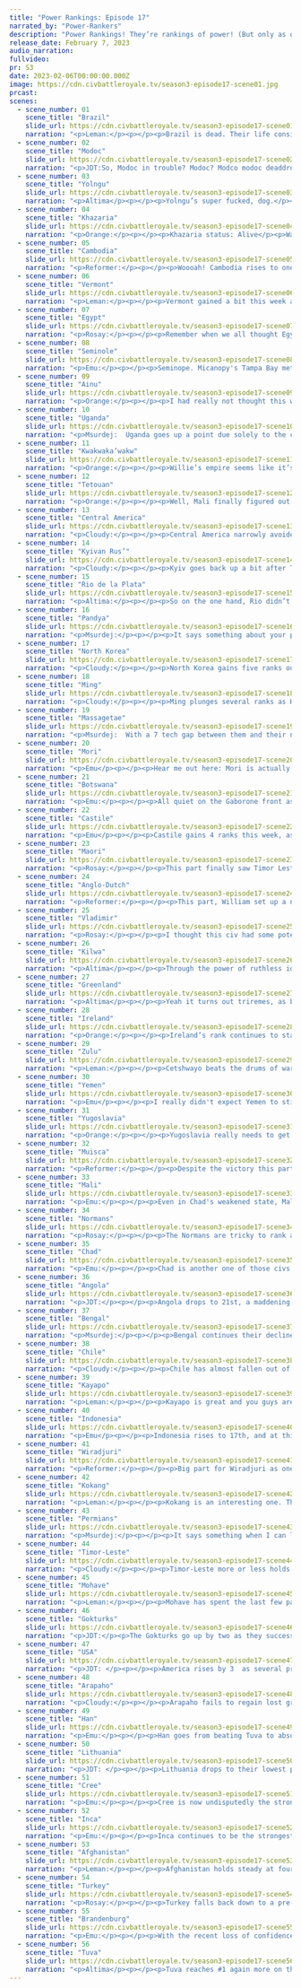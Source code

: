 ```yaml
---
title: "Power Rankings: Episode 17"
narrated_by: "Power-Rankers"
description: "Power Rankings! They’re rankings of power! (But only as of the instant of the end of the previous episode, as these are not meant to be future predictions!) Power Rankings!"
release_date: February 7, 2023
audio_narration:
fullvideo:
pr: S3
date: 2023-02-06T00:00:00.000Z
image: https://cdn.civbattleroyale.tv/season3-episode17-scene01.jpg
prcast:
scenes:
  - scene_number: 01
    scene_title: "Brazil"
    slide_url: https://cdn.civbattleroyale.tv/season3-episode17-scene01.jpg
    narration: "<p>Leman:</p><p></p><p>Brazil is dead. Their life consisted of a distinct lack of settling, which was bad, but it was the donation of Sao Salvador to the Inca that really sealed the deal, and dashed all of Pedro’s hopes and dreams. The rest of their existence was a quiet one, as if they were just waiting for Kayapo to put them out of their mystery, which, on turn 228, finally happened.</p><p></p><p>Perhaps it was a good thing, though, that Pedro I wasn’t able to live up to Pedro II’s lofty standard that was set all the way back in Mk 2. Can CBR really survive another Carnival? Can we stand to see the map painted green again? I mean probably, but Pedro I is not going to do it.</p><p></p><p>F</p>"
  - scene_number: 02
    scene_title: "Modoc"
    slide_url: https://cdn.civbattleroyale.tv/season3-episode17-scene02.jpg
    narration: "<p>JDT:So, Modoc in trouble? Modoc? Modco modoc deaddrop? Surrounded, city low HP? Problem? No! Modok! Too strong! 120023u08 production, infinite troop! In undergorund punker, troop! No dead, step 1 world dominate! Become, come cum one world comanche cree mohave! Buzz buzz! Sweeping time! Sweepssjdkfjoi! fjdsjfdjsfl</p>"
  - scene_number: 03
    scene_title: "Yolngu"
    slide_url: https://cdn.civbattleroyale.tv/season3-episode17-scene03.jpg
    narration: "<p>Altima</p><p></p><p>Yolngu’s super fucked, dog.</p><p>Really, really, fucked.</p><p>Prime those F keys, dudes.</p>"
  - scene_number: 04
    scene_title: "Khazaria"
    slide_url: https://cdn.civbattleroyale.tv/season3-episode17-scene04.jpg
    narration: "<p>Orange:</p><p></p><p>Khazaria status: Alive</p><p>War status: Not at war with Turkey, the Permians, Massagetae, or Afghanistan.</p>"
  - scene_number: 05
    scene_title: "Cambodia"
    slide_url: https://cdn.civbattleroyale.tv/season3-episode17-scene05.jpg
    narration: "<p>Reformer:</p><p></p><p>Woooah! Cambodia rises to one of their best spots ever, thanks to some civs entering death’s door. Modoc is about to get suddenly merced, Yolngu is on its last legs, and…the third one Cambodia passed…Khazaria? Huh, well, chalk it up to stock market uncertainty. Kokang seems to like keeping a pet around, so expect Cambodia to climb a pile of corpses. What a mental image!</p>"
  - scene_number: 06
    scene_title: "Vermont"
    slide_url: https://cdn.civbattleroyale.tv/season3-episode17-scene06.jpg
    narration: "<p>Leman:</p><p></p><p>Vermont gained a bit this week and I think that’s due to Yolngu and Modoc’s collapse, but I don’t care enough about Vermont to check. 52nd or 51st, they’re still ass.</p>"
  - scene_number: 07
    scene_title: "Egypt"
    slide_url: https://cdn.civbattleroyale.tv/season3-episode17-scene07.jpg
    narration: "<p>Rosay:</p><p></p><p>Remember when we all thought Egypt was going to be a game winning contender, then thought they were going to die at the hands of Turkey? Well the latter is still going to happen just a matter of when.</p>"
  - scene_number: 08
    scene_title: "Seminole"
    slide_url: https://cdn.civbattleroyale.tv/season3-episode17-scene08.jpg
    narration: "<p>Emu:</p><p></p><p>Seminope. Micanopy's Tampa Bay metropolis of Cuscowilla continues to juice itself up for the sole purpose of being a nice pickup for FDR. I actually kind of like these guys still. I'm not mad, just disappointed.</p>"
  - scene_number: 09
    scene_title: "Ainu"
    slide_url: https://cdn.civbattleroyale.tv/season3-episode17-scene09.jpg
    narration: "<p>Orange:</p><p></p><p>I had really not thought this was gonna happen, but the Gokturks actually did something and took two Ainu cities. I would say “at least that’s the limit of their expansion” but nope, they have boats ready to start going after Sat Poro Pet soon enough. It’s starting to feel like this war might just be a war to eliminate and not just rumpify.</p>"
  - scene_number: 10
    scene_title: "Uganda"
    slide_url: https://cdn.civbattleroyale.tv/season3-episode17-scene10.jpg
    narration: "<p>Msurdej:  Uganda goes up a point due solely to the collapse of the Ainu. They’ve made some decent stat gains since last episode, but nothing to write home about. The Rwenzori Mountains are still the biggest boon Idi Amin has to his defense.</p>"
  - scene_number: 11
    scene_title: "Kwakwaka’wakw"
    slide_url: https://cdn.civbattleroyale.tv/season3-episode17-scene11.jpg
    narration: "<p>Orange:</p><p></p><p>Willie’s empire seems like it’s quickly collapsing at this point and he’s so in debt that his lands are probably filled with more IOUs than men. It’s uh, not looking good, sadly. At the very least, they still have a bunch more cities, so if they can peace out soon maybe they can build back some semblance of a nation, right? Also as a sidenote, ffs Willie how did Cree settle the Haida island before you, what were you thinking?</p>"
  - scene_number: 12
    scene_title: "Tetouan"
    slide_url: https://cdn.civbattleroyale.tv/season3-episode17-scene12.jpg
    narration: "<p>Orange:</p><p></p><p>Well, Mali finally figured out how to capture cities… Think that’s all that needs to be said really. </p>"
  - scene_number: 13
    scene_title: "Central America"
    slide_url: https://cdn.civbattleroyale.tv/season3-episode17-scene13.jpg
    narration: "<p>Cloudy:</p><p></p><p>Central America narrowly avoided decapitation this episode thanks to a well-timed peace treaty with the Muisca—had they not pulled that off, they probably would have lost their capital. Still, Morazon came out of the war much diminished, and a recovery is unlikely. At this point we’re just waiting to see who will finish them off, and when.</p>"
  - scene_number: 14
    scene_title: "Kyivan Rus’"
    slide_url: https://cdn.civbattleroyale.tv/season3-episode17-scene14.jpg
    narration: "<p>Cloudy:</p><p></p><p>Kyiv goes back up a bit after Turkey’s invasion continues to fail. In fact, Turkey is just embarking tons of land units into the black sea, where they get killed, resulting in a massive reduction in their military score. Wait, where have I seen this before?</p>"
  - scene_number: 15
    scene_title: "Rio de la Plata"
    slide_url: https://cdn.civbattleroyale.tv/season3-episode17-scene15.jpg
    narration: "<p>Altima:</p><p></p><p>So on the one hand, Rio didn’t snag any Brazilian clay. That kinda sucks. On the other hand, they kept Tucuman despite the odds, which is fucking phenomenal. They’re still stuck in the middle of stronger powers with nowhere to go but down, but at least the descent is slowed and they didn’t lose any more core cities. This loser’s victory buys them a whole five ranks, which hey, good for them.</p>"
  - scene_number: 16
    scene_title: "Pandya"
    slide_url: https://cdn.civbattleroyale.tv/season3-episode17-scene16.jpg
    narration: "<p>Msurdej:</p><p></p><p>It says something about your power when an African navy is able to capture one of your cities, despite you having the better navy. Sure Pandya was able to flip the city back, but it was a loss of population and resources they couldn’t afford if they wanted to make a play at relevancy.</p>"
  - scene_number: 17
    scene_title: "North Korea"
    slide_url: https://cdn.civbattleroyale.tv/season3-episode17-scene17.jpg
    narration: "<p>Cloudy:</p><p></p><p>North Korea gains five ranks out of nowhere because they’re one of the only small civs that isn’t currently getting curb stomped by a neighbor. Congratulations, Kim!</p>"
  - scene_number: 18
    scene_title: "Ming"
    slide_url: https://cdn.civbattleroyale.tv/season3-episode17-scene18.jpg
    narration: "<p>Cloudy:</p><p></p><p>Ming plunges several ranks as Han troops surround their capital, threatening to begin a full-scale siege at any moment. Han doesn’t have a great track record when it comes to capturing Ming cities—they’ve tried and failed before, and they’ve already taken heavy losses—but they finally have some ranged units, including a trebuchet, in position, and Yongle would be ill-advised to ignore this development. The possibility that Ming could lose its capital is all too real.</p>"
  - scene_number: 19
    scene_title: "Massagetae"
    slide_url: https://cdn.civbattleroyale.tv/season3-episode17-scene19.jpg
    narration: "<p>Msurdej:  With a 7 tech gap between them and their neighbor the Permians, Massagetae is going to have a hard time breaking free. Maybe they could go for those enclaves nearby though...</p>"
  - scene_number: 20
    scene_title: "Mori"
    slide_url: https://cdn.civbattleroyale.tv/season3-episode17-scene20.jpg
    narration: "<p>Emu</p><p></p><p>Hear me out here: Mori is actually a neat little civ and you should like them. Not because they're good- I would never claim that. They're such a neat little footnote in CBR history. You know what you're getting with Mori- a little civ that will forever be content to just chill on their island and are irrelevant without being abject failures. No Mori, no Lessi. I realize that's not a very good pitch, but that type of thing appeals to me. They're a neat little civ that you can always look over to and go “oh, that's Mori, same as always, hi Motonari.” Very pleasant if you know what to expect, like the guy on your walk home who's always out tending to his garden who you stop to make a little small talk with. His wife, er, capital in this analogy I guess is doing just fine, thank you very much. You hear that Yongle across the street has pulled off a cheeky forward settle right on his island, and you outwardly express sympathy, but really you don't feel too bad because he did the same to his neighbor not too long ago. It can't have been that long ago, can it? He's still the same, after all.</p>"
  - scene_number: 21
    scene_title: "Botswana"
    slide_url: https://cdn.civbattleroyale.tv/season3-episode17-scene21.jpg
    narration: "<p>Emu:</p><p></p><p>All quiet on the Gaborone front as Botswana seems, for now at least, to be fending off an invasion from an unquestionably stronger power. It had always been assumed that Cetshwayo would eat Khama's lunch the second the inevitable war was declared, and while the Zulu may still win it in the long run, Botswana is putting up an admirable defense in these crucial opening stages of the war. We can only hope that huge gap right in the middle of their line won't hurt them.</p>"
  - scene_number: 22
    scene_title: "Castile"
    slide_url: https://cdn.civbattleroyale.tv/season3-episode17-scene22.jpg
    narration: "<p>Emu</p><p></p><p>Castile gains 4 ranks this week, as they prove they can still fight despite their majorly unfortunate position. They spent this part battling it out with Ireland for their long-lost colony in Brittany, and while this doesn't show any ability to turn their game around, we think it indicates enough gumption that they're at least on even footing with the Anglo-Dutch. While that isn't exactly a huge accomplishment, it may help Isabella survive this brutally violent hell we've set up on the Cylinder for just a little longer.</p>"
  - scene_number: 23
    scene_title: "Maori"
    slide_url: https://cdn.civbattleroyale.tv/season3-episode17-scene23.jpg
    narration: "<p>Rosay:</p><p></p><p>This part finally saw Timor Leste prove that they can hang with the big boys, and ended up taking a city off of mainland Australia despite combined Wira/Yonglu resistance and gain a way to access the Indian ocean. This part also saw Maori get kicked off Australia almost entirely. Comparing the two offensives on the same civs, the difference is almost night and day where Timor came out looking like a winner, and Maroi came out looking like a chump. Its not exactly like Maori couldn't have delivered a successful offensive either, as the Wira capital is basically defenseless and Maori took until the end of the part to figure that out. Hell the only way I see this war not being labeled a titanic Maori failure is if Maori gets their shit together and goes full throttle into Wahluu but I just don't see that happening, even if they do make landfall.</p>"
  - scene_number: 24
    scene_title: "Anglo-Dutch"
    slide_url: https://cdn.civbattleroyale.tv/season3-episode17-scene24.jpg
    narration: "<p>Reformer:</p><p></p><p>This part, William set up a new home west of Utrecht, on the Bay of Biscay, equipped with plenty of popcorn. Indeed, William spent the whole part watching the Irish and Castilian navies beat up one another. At least each dead unit is a unit that won’t threaten his peace and popcorn.</p>"
  - scene_number: 25
    scene_title: "Vladimir"
    slide_url: https://cdn.civbattleroyale.tv/season3-episode17-scene25.jpg
    narration: "<p>Rosay:</p><p></p><p>I thought this civ had some potential during the Permian-Tuvan war, but that really was misplaced as they seemed to lose that golden ticket and exchanged it for a failing war with the Kievan Rus, where they didn't even take a city. Bad civ, future fodder to Lithuania or the Permians.</p>"
  - scene_number: 26
    scene_title: "Kilwa"
    slide_url: https://cdn.civbattleroyale.tv/season3-episode17-scene26.jpg
    narration: "<p>Altima</p><p></p><p>Through the power of ruthless idiocy, Kilwa has managed to capture a Pandyan island city. It’s going to flip, but props for the show; it cost Pandya 5 whole ranks despite being a pointless, fleeting deed that serves only to put warmonger points on a civ that cannot pay that check. Their time may well have come and passed, but hey, at least they’re still trying.</p>"
  - scene_number: 27
    scene_title: "Greenland"
    slide_url: https://cdn.civbattleroyale.tv/season3-episode17-scene27.jpg
    narration: "<p>Altima</p><p></p><p>Yeah it turns out triremes, as bad at their job as they are, can still accomplish things when you through roughly one billion of them into the meatgrinder. Greenland’s doing fine right now.</p>"
  - scene_number: 28
    scene_title: "Ireland"
    slide_url: https://cdn.civbattleroyale.tv/season3-episode17-scene28.jpg
    narration: "<p>Orange:</p><p></p><p>Ireland’s rank continues to stay pretty steady despite their stumble around Oviedo. Honestly having that city flip more really should never have happened, especially to Castile. Collins needs to get his naval tech up soon or else those ships are going to continue to make quick work of his navy.</p>"
  - scene_number: 29
    scene_title: "Zulu"
    slide_url: https://cdn.civbattleroyale.tv/season3-episode17-scene29.jpg
    narration: "<p>Leman:</p><p></p><p>Cetshwayo beats the drums of war as he opens up another conflict against Botswana. Like last time, the Zulu lead in just about every stat and Botswana has started the war by losing a ton of military, so odds are looking good that Zulu will be able to snag a city or two. Will this pull Zulu out of complete mediocrity? Probably not, but it’s a good start worth about three ranks.</p>"
  - scene_number: 30
    scene_title: "Yemen"
    slide_url: https://cdn.civbattleroyale.tv/season3-episode17-scene30.jpg
    narration: "<p>Emu</p><p></p><p>I really didn't expect Yemen to still be in the same position they were 10 episodes ago now. They still have only a few cities, and they still haven't rushed Turkish Arabia. I kind of expected that they'd've either taken their opportunity or faded into mediocrity by this point, but their stats are still good, their opportunity is still there, and they still have a path to victory. Their success, which was an enigma in the first place, continues to neither break out or collapse despite all odds. What are you, Yemen?</p>"
  - scene_number: 31
    scene_title: "Yugoslavia"
    slide_url: https://cdn.civbattleroyale.tv/season3-episode17-scene31.jpg
    narration: "<p>Orange:</p><p></p><p>Yugoslavia really needs to get up and move, their window for attacking the Normans seems well and truly lost, Brandenburg continues to just get stronger, and if they aren’t careful then they are gonna run out of land in the east to Turkey as well. Tick tock Tito, you’re running out of time.</p>"
  - scene_number: 32
    scene_title: "Muisca"
    slide_url: https://cdn.civbattleroyale.tv/season3-episode17-scene32.jpg
    narration: "<p>Reformer:</p><p></p><p>Despite the victory this part, I’m disappointed. Muisca had a great shot at the Centroamerican capital. And this disappointment, I imagine, is why they’re going down some ranks - we were assuming they’d go further. Still, Managua isn’t a bad gain, and Central America will be easier to smash next time. In other news, Muisca has researched deep-ocean vessels, settled Azores, and declared war on Castile, so you can see what the AI is thinking. Caravels alone obviously won’t work (unless you’re Kilwa), but Galleons can’t be too far off, and once they get there, I could genuinely see a cross-Atlantic naval campaign happening. Keep your fingers crossed!</p>"
  - scene_number: 33
    scene_title: "Mali"
    slide_url: https://cdn.civbattleroyale.tv/season3-episode17-scene33.jpg
    narration: "<p>Emu:</p><p></p><p>Even in Chad's weakened state, Mali is still second fiddle. Their stats are higher, they're making conquests, what is Sundiata doing wrong? Being in the Sahara, that's what. Mali's home region is known for civs that look strong at first and then go to pieces when the heat's on, like a hotdog in a microwave. All it would really take would be for them to win one war against Chad for me to assess them as if their territory was worth the same as everyone else's. I think right now, that's a tall, but not impossible, order. All I can say is best of luck.</p>"
  - scene_number: 34
    scene_title: "Normans"
    slide_url: https://cdn.civbattleroyale.tv/season3-episode17-scene34.jpg
    narration: "<p>Rosay:</p><p></p><p>The Normans are tricky to rank as they are a decently fine civ surrounded by both bangers and duds. Normans stats are generally alright, but they have to worry about Brandenburg and Turkey, two of the strongest civs on the cylinder in Europe, hell even a Yugoslavian war could cause issues for them. However opportunity arises when looking south towards Africa, and to a lesser extent West towards western Europe. To put it into perspective real quick on how much the Normans outclass these two areas, Mali and Tetouan could put aside their differences next part to take on the Normans, and the two of them would still be at a military disadvantage. If the Normans were to finally expand however, they would have to essentially wage intercontinental war on eggshells as to not piss off Turkey and Brandy too much, though I can easily see future mini Norman empire provided the two megapowers just stay busy or lazy.</p>"
  - scene_number: 35
    scene_title: "Chad"
    slide_url: https://cdn.civbattleroyale.tv/season3-episode17-scene35.jpg
    narration: "<p>Emu:</p><p></p><p>Chad is another one of those civs that isn't doing much right now but is undeniably a very solid regional power. That happiness hit they took a while back is going a little better but still isn't completely fixed. Their stats aren't quite where you'd expect, but with the rest of Africa so weak that's hardly a concern at all. They didn't get a mention in the part this week, but they're not to be dismissed as inactive. Watch their western border the next few parts.</p>"
  - scene_number: 36
    scene_title: "Angola"
    slide_url: https://cdn.civbattleroyale.tv/season3-episode17-scene36.jpg
    narration: "<p>JDT:</p><p></p><p>Angola drops to 21st, a maddening 5 rank drop, due to their stagnating statline. Let's face it - Savimbi’s stats are just not good enough to hang around the top tiers anymore. They are on the same rank as other upper mid tier regional powers like the Muisca and Chile, and their only grace is that they’re the preeminent power in Africa. As this game goes along, it really does seem a little more likely that the winner of Africa will be colonial powers, as all these other nations simply don’t have enough development to dominate and grow over each other. Nevertheless, Angola remains. </p>"
  - scene_number: 37
    scene_title: "Bengal"
    slide_url: https://cdn.civbattleroyale.tv/season3-episode17-scene37.jpg
    narration: "<p>Msurdej:</p><p></p><p>Bengal continues their decline, as the once top 10 power fails to do anything of notoriety. The biggest move they made in this part was settling a one tile island city near Antarctica. Yipee.</p>"
  - scene_number: 38
    scene_title: "Chile"
    slide_url: https://cdn.civbattleroyale.tv/season3-episode17-scene38.jpg
    narration: "<p>Cloudy:</p><p></p><p>Chile has almost fallen out of the top 20 as we increasingly believe that either the Inca or Kayapo will ultimately win South America. This decision is also supported by Chile’s stats, which are only continuing to slip: the sheet has them in 24th, below Mali and Yugoslavia, while Kayapo and the Inca either hold steady or improve. Chile does have a large army, but their tech is not stellar. Perhaps things will improve if Allende launches another invasion of Rio de la Plata, but we’re not counting on it.</p>"
  - scene_number: 39
    scene_title: "Kayapo"
    slide_url: https://cdn.civbattleroyale.tv/season3-episode17-scene39.jpg
    narration: "<p>Leman:</p><p></p><p>Kayapo is great and you guys are all crazy people. They have 8 (EIGHT) technologies more than second place Timor-Leste. They have more production than Cree, almost 900 effective science and more wonders than most civs have cities. They’re in the Industrial Era while Timor Leste is still trying to figure out what a Crossbow is. Oh yeah, and they just murked Brazil. Ok yeah, anyone could have killed Brazil, but anyone didn’t, Kayapo did. So, it’s about damn time they broke the top 20 again.</p>"
  - scene_number: 40
    scene_title: "Indonesia"
    slide_url: https://cdn.civbattleroyale.tv/season3-episode17-scene40.jpg
    narration: "<p>Emu</p><p></p><p>Indonesia rises to 17th, and at this point even I'm forced to admit that they deserve some of it. They're still weaker than the great underdog story to their east, but I'd have to say they'd win a naval war against anyone else around at this point. When all's said and done, I don't think they have much of a future, but for now they're riding high.</p>"
  - scene_number: 41
    scene_title: "Wiradjuri"
    slide_url: https://cdn.civbattleroyale.tv/season3-episode17-scene41.jpg
    narration: "<p>Reformer:</p><p></p><p>Big part for Wiradjuri as one would expect, capturing five cities (though burning two of them). Timor-Leste has been occupied with beating up Yolngu, too, so the two winners of the current mess of wars have barely met on the battlefield. This may change next part, though - Maori doesn’t really have vulnerable cities left, barring the one they still have in the west, and Yolngu should be on its last legs now, allowing the two to finally fight. Unless they make peace like craven fools. In such a war I would give the edge to Timor due to the tech advantage, but who knows in this crazy world.  </p>"
  - scene_number: 42
    scene_title: "Kokang"
    slide_url: https://cdn.civbattleroyale.tv/season3-episode17-scene42.jpg
    narration: "<p>Leman:</p><p></p><p>Kokang is an interesting one. They’re a civ that’s going through a rough, rough period of stagnation right now. Their stats are solidly worse than the civs in the top ten, on account of the fact that most of those stats, especially population, have not been keeping up with other civ’s stats in the last 50 or so turns. Kokang isn’t looking bad per say, just, they aren’t looking like they’re really going anywhere, and with civs like Indonesia, Han, and Timor-Leste make substantial moves and improvements, stagnation is not really an option for Kokang. But hey, they did get a city in the Pacific this episode. That’s pretty good. I guess.</p>"
  - scene_number: 43
    scene_title: "Permians"
    slide_url: https://cdn.civbattleroyale.tv/season3-episode17-scene43.jpg
    narration: "<p>Msurdej:</p><p></p><p>It says something when I can look at the former #1 Permians, look at Vladimir, and can’t tell you who’d come out on top. Sure Azykay has the manpower and production advantage, but with their recent history in war, I don’t have confidence in them if they were to fight anyone. Can the permians turn it around though?</p>"
  - scene_number: 44
    scene_title: "Timor-Leste"
    slide_url: https://cdn.civbattleroyale.tv/season3-episode17-scene44.jpg
    narration: "<p>Cloudy:</p><p></p><p>Timor-Leste more or less holds steady as the power rankers have not changed their assessment of the civ’s capabilities. The war against both Yolngu and Wiradjuri is clearly stretching Timor’s forces thinner than we would like, and Indonesia is bulking up, but Timor’s lead in naval tech is substantial, and we believe they will probably eliminate the Yolngu next episode, allowing them to fully focus on Wiradjuri. So all around, confidence is running fairly high.</p>"
  - scene_number: 45
    scene_title: "Mohave"
    slide_url: https://cdn.civbattleroyale.tv/season3-episode17-scene45.jpg
    narration: "<p>Leman:</p><p></p><p>Mohave has spent the last few parts emulating the Inca and sending a bunch of settlers to the pacific islands, and now is the proud owner of 15 total cities. They’re also making a solid play for a 16th by going after the Modoc, however, I’d be a little surprised if Irataba managed to get there before Poundmaker does. Regardless of whether the Mohave add Captain Jack’s Stronghold to their growing empire or not, Mohave is in a fantastic spot, with excellent stats, great expansion opportunities and a bright future ahead of it.</p>"
  - scene_number: 46
    scene_title: "Gokturks"
    slide_url: https://cdn.civbattleroyale.tv/season3-episode17-scene46.jpg
    narration: "<p>JDT:</p><p>The Gokturks go up by two as they successfully quarantine the Ainu in Japan. This gives the PRs far more confidence in their ability to expand and grow in the future. As of current, they also have pretty good stats all around, including some rock solid production, though their science lags a bit behind the bunch. Nevertheless, at the pace they’re going, we may have two Turkish civs in the top 10 sooner rather than later. </p>"
  - scene_number: 47
    scene_title: "USA"
    slide_url: https://cdn.civbattleroyale.tv/season3-episode17-scene47.jpg
    narration: "<p>JDT: </p><p></p><p>America rises by 3  as several previous perennial members of the top 10 stagnate and fall. Their army is still monstrous and their stats are all still pretty good with room to grow, but personally I don’t find them good enough just yet. They aren’t scaling up as well as other powers and that army is currently engaged with civs they are having a little trouble getting to in order to consolidate into actual military gains. In addition, they currently have -4 happiness, meaning any gains will probably be razed down (though let's be real -4 is not that hard of a deficit to make up). When Manifest Destiny becomes true, and the pioneers start pouring into the great plains, then they’ll be an insane power, but until then, colour me confused.</p>"
  - scene_number: 48
    scene_title: "Arapaho"
    slide_url: https://cdn.civbattleroyale.tv/season3-episode17-scene48.jpg
    narration: "<p>Cloudy:</p><p></p><p>Arapaho fails to regain lost ground as the power rankers increasingly prefer their neighbors—and I don’t mean a specific neighbor, I mean all of them. The Cree are chewing through their weaker neighbors right now and might turn on Arapaho once those run out. Mohave and America are sitting pretty on armies which are much larger than Arapaho’s. A war against any one of these could be a net loss for Pretty Nose, and all three would be a catastrophe unprecedented so far this season. Arapaho fans just need to hope that doesn’t happen.</p>"
  - scene_number: 49
    scene_title: "Han"
    slide_url: https://cdn.civbattleroyale.tv/season3-episode17-scene49.jpg
    narration: "<p>Emu:</p><p></p><p>Han goes from beating Tuva to absolutely dropping the ball, losing a rank as their military score drops below the likes of Kayapo and Wiradjuri. They're at war with Ming though, and even with their dismally small military that's sure to result in at least a few cities. Between Tuva, Gokturks, and Kokang, though, it's questionable where exactly they can go after this. Still, their empire is large, and their stats good, and for that we slot them in 8th place.</p>"
  - scene_number: 50
    scene_title: "Lithuania"
    slide_url: https://cdn.civbattleroyale.tv/season3-episode17-scene50.jpg
    narration: "<p>JDT: </p><p></p><p>Lithuania drops to their lowest position since part 5 as they continue to stagnate. Their stats are still top tier by all metrics, including 17 cities and the largest army in the world, the big issue is that they don’t seem willing to convert that statistical advantage into anything substantive, and sitting around doing nothing is not something one can afford when surrounded by 3 other top class competitors (and plucky little Vladimir). Without some decisive action, Gediminas can quickly find his empire being outstripped and outpaced by his rivals and neighbors, and that will certainly not bode well for him. </p>"
  - scene_number: 51
    scene_title: "Cree"
    slide_url: https://cdn.civbattleroyale.tv/season3-episode17-scene51.jpg
    narration: "<p>Emu:</p><p></p><p>Cree is now undisputedly the strongest civ in North America (save one ranker who really likes Arapaho). The Kwakwaka'wakollapse and the Modoc cleanup are proving aggressiveness, which is an amazing sign for a civ whose main rival's capital is right on the border and also completely undefended. This is exactly the right time for them to pull off a rise like this, with America not yet far west enough to be a threat and Arapaho so weak. To top it all off, they now have the most techs outside of Kayapo, tied with Timor-Leste. All in all, things look bright for the teal and black in the frozen north.</p>"
  - scene_number: 52
    scene_title: "Inca"
    slide_url: https://cdn.civbattleroyale.tv/season3-episode17-scene52.jpg
    narration: "<p>Emu:</p><p></p><p>Inca continues to be the strongest and also the most boring civ in South America. You'd think colonizing Polynesia would add a little spice, but being stuck behind the Andes and the Amazon really doesn't lend itself to meaningful events happening. It doesn't help at all that South America has a very dynamic cast this time around. Don't get me wrong, their stats are killer and they'd beat anyone within 2.5 metric Kayapos in an even fight, but I really don't see as much action as I'd hope coming out of this mountain principality.</p>"
  - scene_number: 53
    scene_title: "Afghanistan"
    slide_url: https://cdn.civbattleroyale.tv/season3-episode17-scene53.jpg
    narration: "<p>Leman:</p><p></p><p>Afghanistan holds steady at fourth place after a fairly quiet part. Not much has changed for this central Asian behemoth. The stats are still insane, the city count is massive, the neighbors are pathetic civs and Turkey. Afghanistan remains quietly extremely impressive. Good for them.</p>"
  - scene_number: 54
    scene_title: "Turkey"
    slide_url: https://cdn.civbattleroyale.tv/season3-episode17-scene54.jpg
    narration: "<p>Rosay:</p><p></p><p>Turkey falls back down to a pre-science hype rank of third, when they didn't exactly have any real blunders this part. Admittedly yes losing control of the black sea to the Rus’ was quite the hiccup, but they can still shred anyone in the vicinity, barring Afghanistan. Their downfall is more due to Brandenburg finally getting their shit together and Tuva reaching a full recovery. Additionally, Turkey's stats which seemed untouchable are now equal to several of the other top tier powers. Honestly Turkey just needs that geo-political defining moment to truly be considered top tier, and if it's going to happen, it's going to happen when Turkey enters Africa. Right now, Africa really does not have a great power like the other continents do, and certainly nobody to resist the overwhelming force that is our 3rd place civ.</p>"
  - scene_number: 55
    scene_title: "Brandenburg"
    slide_url: https://cdn.civbattleroyale.tv/season3-episode17-scene55.jpg
    narration: "<p>Emu:</p><p></p><p>With the recent loss of confidence in Turkey, good old Brandy rises up to their fifth non-consecutive part of 2nd place, making Fred-Willy a veritable Grover Cleveland of runner-updom. We didn't see much of the perpetual Pepsi, the recurring runner-up, the serial silver medalist, the sultan of second, the invariable vice-president, the continual- okay I'll stop. We didn't see much of the Brandenburger core this part, but the stats bear out that they're right on the same track they've always been on, putting them out and away ahead of all but the twin terrors of Turkey and Tuva, who they give a solid run for their money. Things look just as bright for Brandenburg as they did going into this whole kerfuffle, and that's why we hold them in the same regard now as we did then: second most likely to win the whole pot of beans.</p>"
  - scene_number: 56
    scene_title: "Tuva"
    slide_url: https://cdn.civbattleroyale.tv/season3-episode17-scene56.jpg
    narration: "<p>Altima</p><p></p><p>Tuva reaches #1 again more on the back of Turkey stumbling a bit than anything else. Right now, we have a clear top three, but none of them are quite strong enough yet to truly reach #1- Tuva has solid enough stats, especially that bonkers production, but they’re still just another really strong regional power at the moment. What they really need is a good opportunity to just tear apart another one of their many relevantly powerful neighbors with their teeth like they did to Perm all those years ago. Until then, expect some flux again in the #1s.</p>"
---
```

